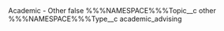 <?xml version="1.0" encoding="UTF-8"?>
<CustomMetadata xmlns="http://soap.sforce.com/2006/04/metadata" xmlns:xsi="http://www.w3.org/2001/XMLSchema-instance" xmlns:xsd="http://www.w3.org/2001/XMLSchema">
    <label>Academic - Other</label>
    <protected>false</protected>
    <values>
        <field>%%%NAMESPACE%%%Topic__c</field>
        <value xsi:type="xsd:string">other</value>
    </values>
    <values>
        <field>%%%NAMESPACE%%%Type__c</field>
        <value xsi:type="xsd:string">academic_advising</value>
    </values>
</CustomMetadata>
